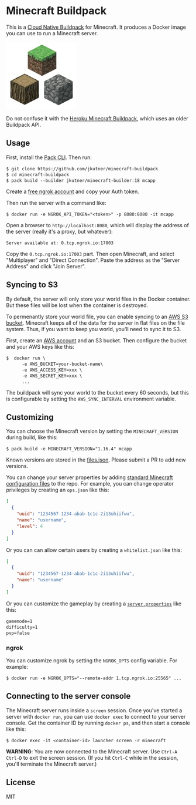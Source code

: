 # Minecraft Buildpack

This is a [Cloud Native Buildpack](https://buildpacks.io) for Minecraft. It produces a Docker image you can use to run a Minecraft server.

![Logo](./assets/logo_small.png)

Do not confuse it with the [Heroku Minecraft Buildpack](https://github.com/jkutner/heroku-buildpack-minecraft/), which uses an older Buildpack API.

## Usage

First, install the [Pack CLI](https://buildpacks.io/docs/tools/pack/). Then run:

```
$ git clone https://github.com/jkutner/minecraft-buildpack
$ cd minecraft-buildpack
$ pack build --builder jkutner/minecraft-builder:18 mcapp
```

Create a [free ngrok account](https://ngrok.com/) and copy your Auth token.

Then run the server with a command like:

```
$ docker run -e NGROK_API_TOKEN="<token>" -p 8080:8080 -it mcapp
```

Open a browser to `http://localhost:8080`, which will display the address of the server (really it's a proxy, but whatever):

```
Server available at: 0.tcp.ngrok.io:17003
```

Copy the `0.tcp.ngrok.io:17003` part. Then open Minecraft, and select "Multiplayer" and "Direct Connection". Paste the address as the "Server Address" and click "Join Server".

## Syncing to S3

By default, the server will only store your world files in the Docker container. But these files will be lost when the container is destroyed.

To permenantly store your world file, you can enable syncing to an [AWS S3 bucket](https://aws.amazon.com/s3/). Minecraft keeps all of the data for the server in flat files on the file system. Thus, if you want to keep you world, you'll need to sync it to S3.

First, create an [AWS account](https://aws.amazon.com/) and an S3 bucket. Then configure the bucket
and your AWS keys like this:

```
$  docker run \
      -e AWS_BUCKET=your-bucket-name\
      -e AWS_ACCESS_KEY=xxx \
      -e AWS_SECRET_KEY=xxx \
      ...
```

The buildpack will sync your world to the bucket every 60 seconds, but this is configurable by setting the `AWS_SYNC_INTERVAL` environment variable.

## Customizing

You can choose the Minecraft version by setting the `MINECRAFT_VERSION` during build, like this:

```
$ pack build -e MINECRAFT_VERSION="1.16.4" mcapp
```

Known versions are stored in the [files.json](https://github.com/jkutner/minecraft-buildpack/blob/master/minecraft/files.json). Please submit a PR to add new versions.

You can change your server properties by adding [standard Minecraft configuration files](https://minecraft.gamepedia.com/Server.properties) to the repo. For example, you can change operator privileges by creating an `ops.json` like this:

```json
[
  {
    "uuid": "1234567-1234-abab-1c1c-2i13uhiifwu",
    "name": "username",
    "level": 4
  }
]
```

Or you can can allow certain users by creating a `whitelist.json` like this:

```json
[
  {
    "uuid": "1234567-1234-abab-1c1c-2i13uhiifwu",
    "name": "username"
  }
]
```

Or you can customize the gameplay by creating a [`server.properties`](https://minecraft.gamepedia.com/Server.properties) like this:

```
gamemode=1
difficulty=1
pvp=false
```

### ngrok

You can customize ngrok by setting the `NGROK_OPTS` config variable. For example:

```
$ docker run -e NGROK_OPTS="--remote-addr 1.tcp.ngrok.io:25565" ...
```

## Connecting to the server console

The Minecraft server runs inside a `screen` session. Once you've started a server with `docker run`, you can use `docker exec` to connect to your server console. Get the container ID by running `docker ps`, and then start a console like this:

```
$ docker exec -it <container-id> launcher screen -r minecraft
```

**WARNING**: You are now connected to the Minecraft server. Use `Ctrl-A Ctrl-D` to exit the screen session.
(If you hit `Ctrl-C` while in the session, you'll terminate the Minecraft server.)

## License

MIT